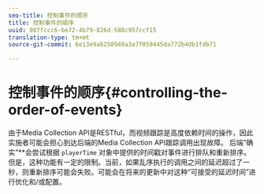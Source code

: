 ```yaml
---
seo-title: 控制事件的顺序
title: 控制事件的顺序
uuid: 007fccc6-be72-4b79-826d-588c957ccf15
translation-type: tm+mt
source-git-commit: 6e13e9a6250949a3a7f059445da772b4db1fdb71

---
```



# 控制事件的顺序{#controlling-the-order-of-events}

由于Media Collection API是RESTful，而视频跟踪是高度依赖时间的操作，因此实施者可能会担心到达后端的Media Collection API跟踪调用出现故障。 后端“确实”**&#x200B;会尝试根据 `playerTime` 对象中提供的时间戳对事件进行排队和重新排序。但是，这种功能有一定的限制。当前，如果乱序执行的调用之间的延迟超过了一秒，则重新排序可能会失败。可能会在将来的更新中对这种“可接受的延迟时间”进行优化和/或配置。
